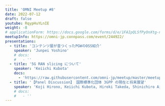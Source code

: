 ```yaml
---
title: 'OMNI Meetup #8'
date: 2022-07-12
draft: false
youtube: RqypHuYLnIE
weight: -8
# applicationForm: https://docs.google.com/forms/d/e/1FAIpQLSfPyOnXtg-nGFLD7H0tIMLD2J00URC0J9-IlwVmhCu_qU48hw/viewform
meetupInfo: https://omni-jp.connpass.com/event/244922/
presentations:
  - title: 'コンテンツ屋が昔つくったPGWのOSS紹介'
    speaker: 'Junpei Yoshino'
    # docs:
    #   - ''
  - title: '5G RAN slicing について'
    speaker: 'Keiichi Kubota'
    docs:
      - 'https://raw.githubusercontent.com/omni-jp/meetup/master/meetup%238/RAN-slicing.pdf'
  - title: '【Panel Discussion】 国際標準化団体 3GPP の現在と将来展望'
    speaker: 'Koji Hirono, Keiichi Kubota, Hiroki Takeda, Shinichiro Aikawa, Yosuke Akimoto'
    # docs:
    #   - ''
---
```


